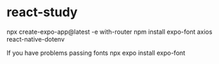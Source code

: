 # react-study

npx create-expo-app@latest -e with-router
npm install expo-font axios react-native-dotenv

If you have problems passing fonts
npx expo install expo-font